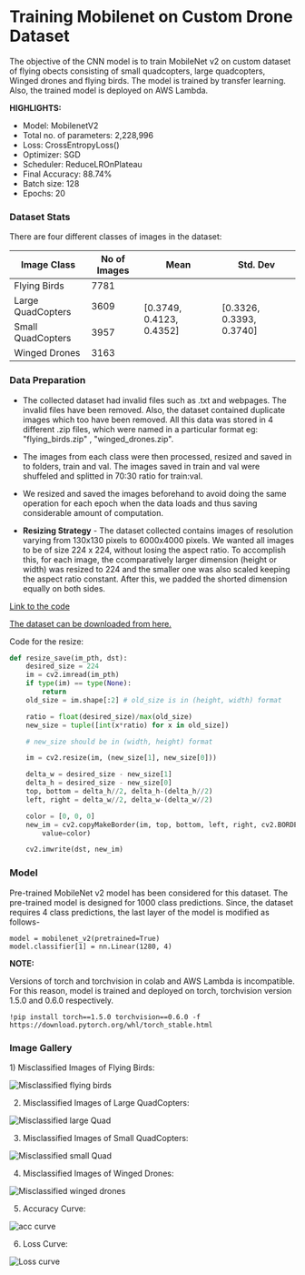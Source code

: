 # Training Mobilenet on Custom Drone Dataset

The objective of the CNN model is to train MobileNet v2 on custom dataset of flying obects consisting of small quadcopters, large quadcopters, Winged drones and flying birds. The model is trained by transfer learning. Also, the trained model is deployed on AWS Lambda.

**HIGHLIGHTS:**

- Model: MobilenetV2
- Total no. of parameters: 2,228,996
- Loss: CrossEntropyLoss()
- Optimizer: SGD
- Scheduler: ReduceLROnPlateau
- Final Accuracy: 88.74%
- Batch size: 128
- Epochs: 20 

<h3>Dataset Stats</h3>
There are four different classes of images in the dataset:

<table>
<thead>
  <tr>
    <th>Image Class</th>
    <th>No of Images</th>
    <th>Mean</th>
    <th>Std. Dev</th>
  </tr>
</thead>
<tbody>
  <tr>
    <td>Flying Birds<br></td>
    <td>7781</td>
    <td rowspan="4">[0.3749, 0.4123, 0.4352]</td>
    <td rowspan="4">[0.3326, 0.3393, 0.3740]</td>
  </tr>
  <tr>
    <td>Large QuadCopters</td>
    <td>3609</td>
  </tr>
  <tr>
    <td>Small QuadCopters</td>
    <td>3957</td>
  </tr>
  <tr>
    <td>Winged Drones</td>
    <td>3163</td>
  </tr>
</tbody>
</table>

<h3>Data Preparation</h3>

- The collected dataset had invalid files such as .txt and webpages. The invalid files have been removed. Also, the dataset contained duplicate images which too have been removed. All this data was stored in 4 different .zip files, which were named in a particular format eg: "flying_birds.zip" , "winged_drones.zip".

- The images from each class were then processed, resized and saved in to folders, train and val. The images saved in train and val were shuffeled and splitted in 70:30 ratio for train:val.

- We resized and saved the images beforehand to avoid doing the same operation for each epoch when the data loads and thus saving considerable amount of computation.

- **Resizing Strategy** - The dataset collected contains images of resolution varying from 130x130 pixels to 6000x4000 pixels. We wanted all images to be of size 224 x 224, without losing the aspect ratio. To accomplish this, for each image, the ccomparatively larger dimension (height or width) was resized to 224 and the smaller one was also scaled keeping the aspect ratio constant. After this, we padded the shorted dimension equally on both sides.


[Link to the code](/prepare_drone_dataset.ipynb)

[The dataset can be downloaded from here.](https://drive.google.com/file/d/1-H8jd8g7cu1AM5r6L_TPDpq6rsmPLLcd/view?usp=sharing)

Code for the resize:
```python
def resize_save(im_pth, dst):
    desired_size = 224
    im = cv2.imread(im_pth)
    if type(im) == type(None):
        return
    old_size = im.shape[:2] # old_size is in (height, width) format

    ratio = float(desired_size)/max(old_size)
    new_size = tuple([int(x*ratio) for x in old_size])

    # new_size should be in (width, height) format

    im = cv2.resize(im, (new_size[1], new_size[0]))

    delta_w = desired_size - new_size[1]
    delta_h = desired_size - new_size[0]
    top, bottom = delta_h//2, delta_h-(delta_h//2)
    left, right = delta_w//2, delta_w-(delta_w//2)

    color = [0, 0, 0]
    new_im = cv2.copyMakeBorder(im, top, bottom, left, right, cv2.BORDER_CONSTANT,
        value=color)

    cv2.imwrite(dst, new_im)
```


<h3>Model</h3>

Pre-trained MobileNet v2 model has been considered for this dataset. The pre-trained model is designed for 1000 class predictions. Since, the dataset requires 4 class predictions, the last layer of the model is modified as follows-

```
model = mobilenet_v2(pretrained=True)
model.classifier[1] = nn.Linear(1280, 4)
```

**NOTE:**

Versions of torch and torchvision in colab and AWS Lambda is incompatible. For this reason, model is trained and deployed on torch, torchvision version 1.5.0 and 0.6.0 respectively.

```
!pip install torch==1.5.0 torchvision==0.6.0 -f https://download.pytorch.org/whl/torch_stable.html 
```


<h3>Image Gallery</h3>
1) Misclassified Images of Flying Birds:

![Misclassified flying birds](images/fb.jpg)

2) Misclassified Images of Large QuadCopters:

![Misclassified large Quad](images/lq.jpg)

3) Misclassified Images of Small QuadCopters:

![Misclassified small Quad](images/sq.jpg)

4) Misclassified Images of Winged Drones:

![Misclassified winged drones](images/wd.jpg)

5) Accuracy Curve:

![acc curve](images/acc.jpg)

6) Loss Curve:

![Loss curve](images/loss.jpg)
